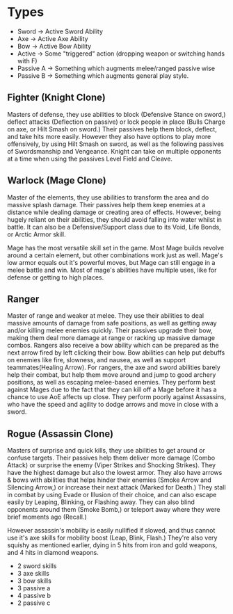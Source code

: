 # Types
 - Sword -> Active Sword Ability
 - Axe -> Active Axe Ability
 - Bow -> Active Bow Ability
 - Active -> Some "triggered" action (dropping weapon or switching hands with F)
 - Passive A -> Something which augments melee/ranged passive wise
 - Passive B -> Something which augments general play style.

## Fighter (Knight Clone)

Masters of defense, they use abilities to block (Defensive Stance on sword,) deflect attacks (Deflection on passive) or lock people in place (Bulls Charge on axe, or Hilt Smash on sword.) Their passives help them block, deflect, and take hits more easily. However they also have options to play more offensively, by using Hilt Smash on sword, as well as the following passives of Swordsmanship and Vengeance. Knight can take on multiple opponents at a time when using the passives Level Field and Cleave. 


## Warlock (Mage Clone)

Master of the elements, they use abilities to transform the area and do massive splash damage. Their passives help them keep enemies at a distance while dealing damage or creating area of effects. However, being hugely reliant on their abilities, they should avoid falling into water whilst in battle. It can also be a Defensive/Support class due to its Void, Life Bonds, or Arctic Armor skill.

Mage has the most versatile skill set in the game. Most Mage builds revolve around a certain element, but other combinations work just as well. Mage's low armor equals out it's powerful moves, but Mage can still engage in a melee battle and win. Most of mage's abilities have multiple uses, like for defense or getting to high places. 

## Ranger

Master of range and weaker at melee. They use their abilities to deal massive amounts of damage from safe positions, as well as getting away and/or killing melee enemies quickly. Their passives upgrade their bow, making them deal more damage at range or racking up massive damage combos. Rangers also receive a bow ability which can be prepared as the next arrow fired by left clicking their bow. Bow abilities can help put debuffs on enemies like fire, slowness, and nausea, as well as support teammates(Healing Arrow). For rangers, the axe and sword abilities barely help their combat, but help them move around and jump to good archery positions, as well as escaping melee-based enemies. They perform best against Mages due to the fact that they can kill off a Mage before it has a chance to use AoE affects up close. They perform poorly against Assassins, who have the speed and agility to dodge arrows and move in close with a sword. 

## Rogue (Assassin Clone)

Masters of surprise and quick kills, they use abilities to get around or confuse targets. Their passives help them deliver more damage (Combo Attack) or surprise the enemy (Viper Strikes and Shocking Strikes). They have the highest damage but also the lowest armor. They also have arrows & bows with abilities that helps hinder their enemies (Smoke Arrow and Silencing Arrow,) or increase their next attack (Marked for Death.) They stall in combat by using Evade or Illusion of their choice, and can also escape easily by Leaping, Blinking, or Flashing away. They can also blind opponents around them (Smoke Bomb,) or teleport away where they were brief moments ago (Recall.)

However assassin's mobility is easily nullified if slowed, and thus cannot use it's axe skills for mobility boost (Leap, Blink, Flash.) They're also very squishy as mentioned earlier, dying in 5 hits from iron and gold weapons, and 4 hits in diamond weapons. 

 - 2 sword skills
 - 3 axe skills
 - 3 bow skills
 - 3 passive a
 - 4 passive b
 - 2 passive c